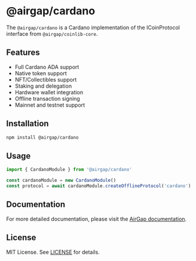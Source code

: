 # @airgap/cardano

The `@airgap/cardano` is a Cardano implementation of the ICoinProtocol interface from `@airgap/coinlib-core`.

## Features

- Full Cardano ADA support
- Native token support
- NFT/Collectibles support
- Staking and delegation
- Hardware wallet integration
- Offline transaction signing
- Mainnet and testnet support

## Installation

```bash
npm install @airgap/cardano
```

## Usage

```typescript
import { CardanoModule } from '@airgap/cardano'

const cardanoModule = new CardanoModule()
const protocol = await cardanoModule.createOfflineProtocol('cardano')
```

## Documentation

For more detailed documentation, please visit the [AirGap documentation](https://docs.airgap.it/).

## License

MIT License. See [LICENSE](https://github.com/airgap-it/airgap-coin-lib/blob/master/LICENSE.md) for details.
